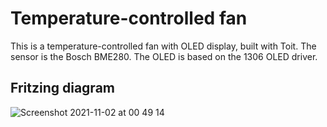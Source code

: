 # Temperature-controlled fan
This is a temperature-controlled fan with OLED display, built with Toit. The sensor is the Bosch BME280. The OLED is based on the 1306 OLED driver.

## Fritzing diagram

![Screenshot 2021-11-02 at 00 49 14](https://user-images.githubusercontent.com/58735688/139756946-9dd019a3-a03d-4990-bc9a-a8f8683ed9f5.png)
